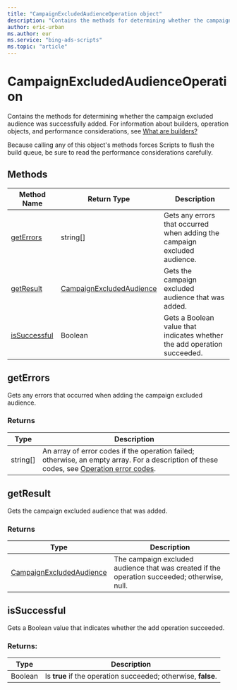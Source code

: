 ```yaml
---
title: "CampaignExcludedAudienceOperation object"
description: "Contains the methods for determining whether the campaign excluded audience was successfully added."
author: eric-urban
ms.author: eur
ms.service: "bing-ads-scripts"
ms.topic: "article"
---
```


# CampaignExcludedAudienceOperation

Contains the methods for determining whether the campaign excluded audience was successfully added. For information about builders, operation objects, and performance considerations, see [What are builders?](../concepts/builders.md)

Because calling any of this object's methods forces Scripts to flush the build queue, be sure to read the performance considerations carefully.


## Methods
|Method Name|Return Type|Description|
|-|-|-
[getErrors](#geterrors)|string[]|Gets any errors that occurred when adding the campaign excluded audience.
[getResult](#getresult)|[CampaignExcludedAudience](./CampaignExcludedAudience.md)|Gets the campaign excluded audience that was added.
[isSuccessful](#issuccessful)|Boolean|Gets a Boolean value that indicates whether the add operation succeeded.

## <a name="geterrors"></a>getErrors
Gets any errors that occurred when adding the campaign excluded audience.

### Returns
|Type|Description|
|-|-
string[]|An array of error codes if the operation failed; otherwise, an empty array. For a description of these codes, see [Operation error codes](/advertising/guides/operation-error-codes).

## <a name="getresult"></a>getResult
Gets the campaign excluded audience that was added.

### Returns
|Type|Description|
|-|-
[CampaignExcludedAudience](./CampaignExcludedAudience.md)|The campaign excluded audience that was created if the operation succeeded; otherwise, null.

## <a name="issuccessful"></a>isSuccessful
Gets a Boolean value that indicates whether the add operation succeeded.

### Returns:
|Type|Description|
|-|-
Boolean|Is **true** if the operation succeeded; otherwise, **false**.

